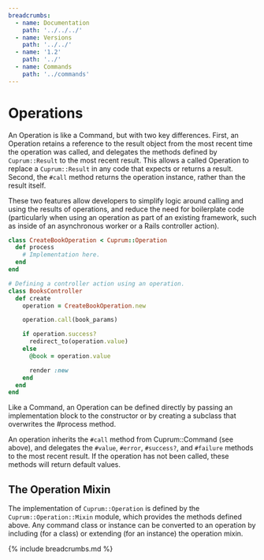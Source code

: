 ```yaml
---
breadcrumbs:
  - name: Documentation
    path: '../../../'
  - name: Versions
    path: '../../'
  - name: '1.2'
    path: '../'
  - name: Commands
    path: '../commands'
---
```


# Operations

An Operation is like a Command, but with two key differences. First, an Operation retains a reference to the result object from the most recent time the operation was called, and delegates the methods defined by `Cuprum::Result` to the most recent result. This allows a called Operation to replace a `Cuprum::Result` in any code that expects or returns a result. Second, the `#call` method returns the operation instance, rather than the result itself.

These two features allow developers to simplify logic around calling and using the results of operations, and reduce the need for boilerplate code (particularly when using an operation as part of an existing framework, such as inside of an asynchronous worker or a Rails controller action).

```ruby
class CreateBookOperation < Cuprum::Operation
  def process
    # Implementation here.
  end
end

# Defining a controller action using an operation.
class BooksController
  def create
    operation = CreateBookOperation.new

    operation.call(book_params)

    if operation.success?
      redirect_to(operation.value)
    else
      @book = operation.value

      render :new
    end
  end
end
```

Like a Command, an Operation can be defined directly by passing an implementation block to the constructor or by creating a subclass that overwrites the #process method.

An operation inherits the `#call` method from Cuprum::Command (see above), and delegates the `#value`, `#error`, `#success?`, and `#failure` methods to the most recent result. If the operation has not been called, these methods will return default values.

## The Operation Mixin

The implementation of `Cuprum::Operation` is defined by the `Cuprum::Operation::Mixin` module, which provides the methods defined above. Any command class or instance can be converted to an operation by including (for a class) or extending (for an instance) the operation mixin.

{% include breadcrumbs.md %}

